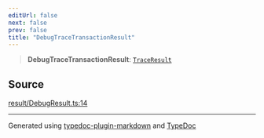 ```yaml
---
editUrl: false
next: false
prev: false
title: "DebugTraceTransactionResult"
---
```


> **DebugTraceTransactionResult**: [`TraceResult`](/generated/type-aliases/traceresult/)

## Source

[result/DebugResult.ts:14](https://github.com/evmts/tevm-monorepo/blob/main/vm/api/src/result/DebugResult.ts#L14)

***
Generated using [typedoc-plugin-markdown](https://www.npmjs.com/package/typedoc-plugin-markdown) and [TypeDoc](https://typedoc.org/)
